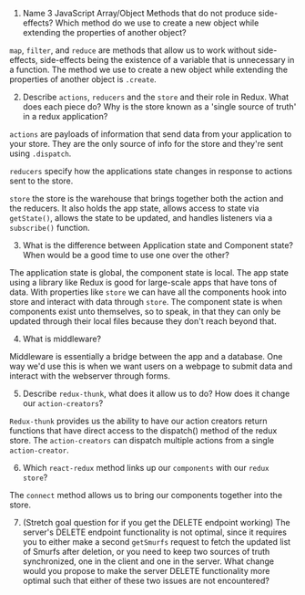 1.  Name 3 JavaScript Array/Object Methods that do not produce side-effects? Which method do we use to create a new object while extending the properties of another object?

`map`, `filter`, and `reduce` are methods that allow us to work without side-effects, side-effects being the existence of a variable that is unnecessary in a function. The method we use to create a new object while extending the properties of another object is `.create`.

2.  Describe `actions`, `reducers` and the `store` and their role in Redux. What does each piece do? Why is the store known as a 'single source of truth' in a redux application?

`actions` are payloads of information that send data from your application to your store. They are the only source of info for the store and they're sent using `.dispatch`.

`reducers` specify how the applications state changes in response to actions sent to the store.

`store` the store is the warehouse that brings together both the action and the reducers. It also holds the app state, allows access to state via `getState()`, allows the state to be updated, and handles listeners via a `subscribe()` function.


3.  What is the difference between Application state and Component state? When would be a good time to use one over the other?

The application state is global, the component state is local. The app state using a library like Redux is good for large-scale apps that have tons of data. With properties like `store` we can have all the components hook into store and interact with data through `store`. The component state is when components exist unto themselves, so to speak, in that they can only be updated through their local files because they don't reach beyond that.

4.  What is middleware?

Middleware is essentially a bridge between the app and a database. One way we'd use this is when we want users on a webpage to submit data and interact with the webserver through forms.

5.  Describe `redux-thunk`, what does it allow us to do? How does it change our `action-creators`?

`Redux-thunk` provides us the ability to have our action creators return functions that have direct access to the dispatch() method of the redux store. The `action-creators` can dispatch multiple actions from a single `action-creator`.

6.  Which `react-redux` method links up our `components` with our `redux store`?

The `connect` method allows us to bring our components together into the store.

7. (Stretch goal question for if you get the DELETE endpoint working) The server's DELETE endpoint functionality is not optimal, since it requires you to either make a second `getSmurfs` request to fetch the updated list of Smurfs after deletion, or you need to keep two sources of truth synchronized, one in the client and one in the server. What change would you propose to make the server DELETE functionality more optimal such that either of these two issues are not encountered?